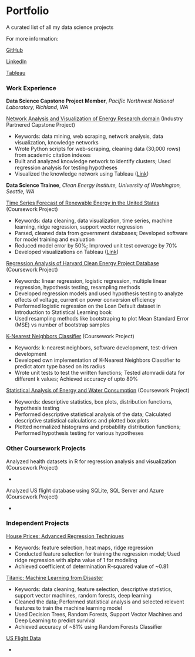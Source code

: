 # Portfolio
A curated list of all my data science projects

For more information:

[GitHub](https://github.com/rahulavadhoot)

[LinkedIn](https://www.linkedin.com/in/rahulavadhoot/)

[Tableau](https://public.tableau.com/profile/rahul1168#!/)

### Work Experience

**Data Science Capstone Project Member**, *Pacific Northwest National Laboratory, Richland, WA*

[Network Analysis and Visualization of Energy Research domain](https://github.com/rahulavadhoot/KnowledgeNetworks) (Industry Partnered Capstone Project)

- Keywords: data mining, web scraping, network analysis, data visualization, knowledge networks
-	Wrote Python scripts for web-scraping, cleaning data (30,000 rows) from academic citation indexes
-	Built and analyzed knowledge network to identify clusters; Used regression analysis for testing hypotheses
- Visualized the knowledge network using Tableau ([Link](https://public.tableau.com/profile/rahul1168#!/vizhome/NuclearEnergyResearch/NuclearEnergyResearch))

**Data Science Trainee**, *Clean Energy Institute, University of Washington, Seattle, WA*

[Time Series Forecast of Renewable Energy in the United States](https://github.com/rahulavadhoot/Clean-Energy-Outlook) (Coursework Project)

- Keywords: data cleaning, data visualization, time series, machine learning, ridge regression, support vector regression
-	Parsed, cleaned data from government databases; Developed software for model training and evaluation
-	Reduced model error by 50%; Improved unit test coverage by 70%
- Developed visualizations on Tableau ([Link](https://public.tableau.com/profile/rahul1168#!/vizhome/TableauWorkbookforSVRPrediction/CleanEnergyProductioninthecontiguousUnitedStates))

[Regression Analysis of Harvard Clean Energy Project Database](https://github.com/rahulavadhoot/Portfolio/tree/master/projects/harvard%20clean%20energy%20project%20database) (Coursework Project)

- Keywords: linear regression, logistic regression, multiple linear regression, hypothesis testing, resampling methods
-	Developed regression models and used hypothesis testing to analyze effects of voltage, current on power conversion efficiency
- Performed logistic regression on the Loan Default dataset in Introduction to Statistical Learning book
- Used resampling methods like bootstraping to plot Mean Standard Error (MSE) vs number of bootstrap samples

[K-Nearest Neighbors Classifier](https://github.com/rahulavadhoot/Portfolio/tree/master/projects/k%20nearest%20neighbors%20classifier) (Coursework Project)

- Keywords: k-nearest neighbors, software development, test-driven development
-	Developed own implementation of K-Nearest Neighbors Classifier to predict atom type based on its radius
- Wrote unit tests to test the written functions; Tested atomradii data for different k values; Achieved accuracy of upto 80%

[Statistical Analysis of Energy and Water Consumption](https://github.com/rahulavadhoot/Portfolio/tree/master/projects/energy%20and%20water%20consumption) (Coursework Project)

- Keywords: descriptive statistics, box plots, distribution functions, hypothesis testing
- Performed descriptive statistical analysis of the data; Calculated descriptive statistical calculations and plotted box plots
- Plotted normalized histograms and probability distribution functions; Performed hypothesis testing for various hypotheses

### Other Coursework Projects 

Analyzed health datasets in R for regression analysis and visualization (Coursework Project)

- 

Analyzed US flight database using SQLite, SQL Server and Azure (Coursework Project)

- 

### Independent Projects

[House Prices: Advanced Regression Techniques](https://github.com/rahulavadhoot/Portfolio/tree/master/projects/house%20prices)

- Keywords: feature selection, heat maps, ridge regression
- Conducted feature selection for training the regression model; Used ridge regression with alpha value of 1 for modeling
- Achieved coefficient of determination R-squared value of ~0.81

[Titanic: Machine Learning from Disaster](https://github.com/rahulavadhoot/Portfolio/tree/master/projects/titanic)

- Keywords: data cleaning, feature selection, descriptive statistics, support vector machines, random forests, deep learning
- Cleaned the data; Performed statistical analysis and selected relevent features to train the machine learning model
- Used Decision Trees, Random Forests, Support Vector Machines and Deep Learning to predict survival
- Achieved accuracy of ~81% using Random Forests Classifier

[US Flight Data](https://github.com/rahulavadhoot/Portfolio/tree/master/projects/us%20flight%20data%20project)

- 
